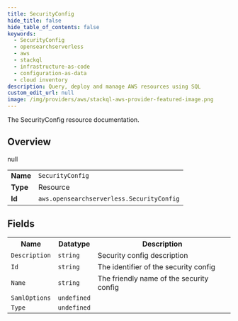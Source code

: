 ```yaml
---
title: SecurityConfig
hide_title: false
hide_table_of_contents: false
keywords:
  - SecurityConfig
  - opensearchserverless
  - aws
  - stackql
  - infrastructure-as-code
  - configuration-as-data
  - cloud inventory
description: Query, deploy and manage AWS resources using SQL
custom_edit_url: null
image: /img/providers/aws/stackql-aws-provider-featured-image.png
---
```

The SecurityConfig resource documentation.

## Overview
<table><tbody>
<tr><td><b>Name</b></td><td><code>SecurityConfig</code></td></tr>
<tr><td><b>Type</b></td><td>Resource</td></tr>
null
<tr><td><b>Id</b></td><td><code>aws.opensearchserverless.SecurityConfig</code></td></tr>
</tbody></table>

## Fields
<table><tbody>
<tr><th>Name</th><th>Datatype</th><th>Description</th></tr>
<tr><td><code>Description</code></td><td><code>string</code></td><td>Security config description</td></tr><tr><td><code>Id</code></td><td><code>string</code></td><td>The identifier of the security config</td></tr><tr><td><code>Name</code></td><td><code>string</code></td><td>The friendly name of the security config</td></tr><tr><td><code>SamlOptions</code></td><td><code>undefined</code></td><td></td></tr><tr><td><code>Type</code></td><td><code>undefined</code></td><td></td></tr>
</tbody></table>